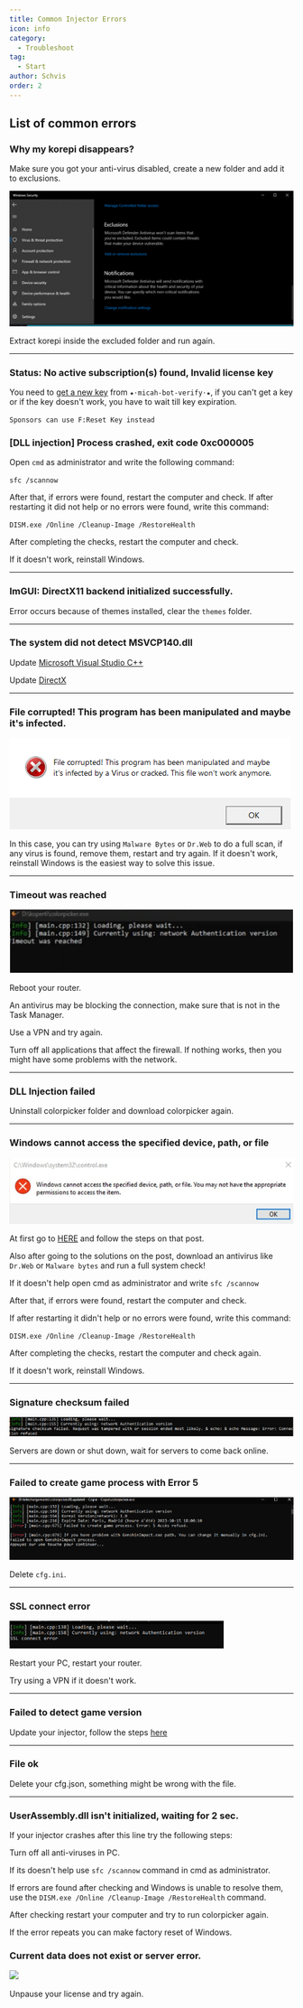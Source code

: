 ```yaml
---
title: Common Injector Errors
icon: info
category:
  - Troubleshoot
tag:
  - Start
author: Schvis
order: 2
---
```


## List of common errors

### Why my korepi disappears?

Make sure you got your anti-virus disabled, create a new folder and add it to exclusions.

![](/assets/images/docs/202312/virus.png)

Extract korepi inside the excluded folder and run again.

---
### Status: No active subscription(s) found, Invalid license key

You need to [get a new key](../guide/getkey.md) from `⁠★⋅micah-bot-verify⋅★`, if you can't get a key or if the key doesn't work, you have to wait till key expiration.

`Sponsors can use F:Reset Key instead`

### [DLL injection]  Process crashed, exit code 0xc000005

Open `cmd` as administrator and write the following command:

`sfc /scannow`

After that, if errors were found, restart the computer and check.
If after restarting it did not help or no errors were found, write this command:

`DISM.exe /Online /Cleanup-Image /RestoreHealth`

After completing the checks, restart the computer and check.

If it doesn't work, reinstall Windows.

---
### ImGUI: DirectX11 backend initialized successfully.

Error occurs because of themes installed, clear the `themes` folder.

---
### The system did not detect MSVCP140.dll

Update [Microsoft Visual Studio C++](https://learn.microsoft.com/en-us/cpp/windows/latest-supported-vc-redist?view=msvc-170#visual-studio-2015-2017-2019-and-2022)

Update [DirectX](https://www.microsoft.com/en-us/download/details.aspx?id=35)

---
### File corrupted! This program has been manipulated and maybe it's infected.

![](/assets/images/docs/202312/virus2.png)

In this case, you can try using `Malware Bytes` or `Dr.Web` to do a full scan, if any virus is found, remove them, restart and try again. If it doesn't work, reinstall Windows is the easiest way to solve this issue.

---
### Timeout was reached

![](/assets/images/docs/202312/error1.png)

Reboot your router.

An antivirus may be blocking the connection, make sure that is not in the Task Manager.

Use a VPN and try again.

Turn off all applications that affect the firewall. If nothing works, then you might have some problems with the network.

---
### DLL Injection failed

Uninstall colorpicker folder and download colorpicker again.

---
### Windows cannot access the specified device, path, or file

![](/assets/images/docs/202312/error2.png)

At first go to [HERE](https://support.microsoft.com/en-us/topic/-windows-cannot-access-the-specified-device-path-or-file-error-when-you-try-to-install-update-or-start-a-program-or-file-46361133-47ed-6967-c13e-e75d3cc29657) and follow the steps on that post.

Also after going to the solutions on the post, download an antivirus like `Dr.Web` or `Malware bytes` and run a full system check!

If it doesn't help open cmd as administrator and write `sfc /scannow`

After that, if errors were found, restart the computer and check.

If after restarting it didn't help or no errors were found, write this command:

`DISM.exe /Online /Cleanup-Image /RestoreHealth`

After completing the checks, restart the computer and check again.

If it doesn't work, reinstall Windows.

---
### Signature checksum failed

![](/assets/images/docs/202312/checksum.png)

Servers are down or shut down, wait for servers to come back online.

---
### Failed to create game process with Error 5

![](/assets/images/docs/202312/error3.png)

Delete `cfg.ini`.

---
### SSL connect error

![](/assets/images/docs/202312/error4.png)

Restart your PC, restart your router.

Try using a VPN if it doesn't work.

---
### Failed to detect game version

Update your injector, follow the steps [here](../start/download.md)

---
### File ok

Delete your cfg.json, something might be wrong with the file.

---
### UserAssembly.dll isn't initialized, waiting for 2 sec.

If your injector crashes after this line try the following steps:

Turn off all anti-viruses in PC.

If its doesn't help use `sfc /scannow` command in cmd as administrator.

If errors are found after checking and Windows is unable to resolve them, use the `DISM.exe /Online /Cleanup-Image /RestoreHealth` command. 

After checking restart your computer and try to run colorpicker again.

If the error repeats you can make factory reset of Windows.

### Current data does not exist or server error.

![](/assets/images/docs/202312/error.png)

Unpause your license and try again.

